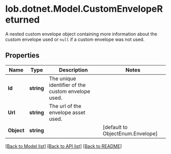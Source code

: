 # lob.dotnet.Model.CustomEnvelopeReturned
A nested custom envelope object containing more information about the custom envelope used or `null` if a custom envelope was not used.

## Properties

Name | Type | Description | Notes
------------ | ------------- | ------------- | -------------
**Id** | **string** | The unique identifier of the custom envelope used. | 
**Url** | **string** | The url of the envelope asset used. | 
**Object** | **string** |  | [default to ObjectEnum.Envelope]

[[Back to Model list]](../README.md#documentation-for-models) [[Back to API list]](../README.md#documentation-for-api-endpoints) [[Back to README]](../README.md)

